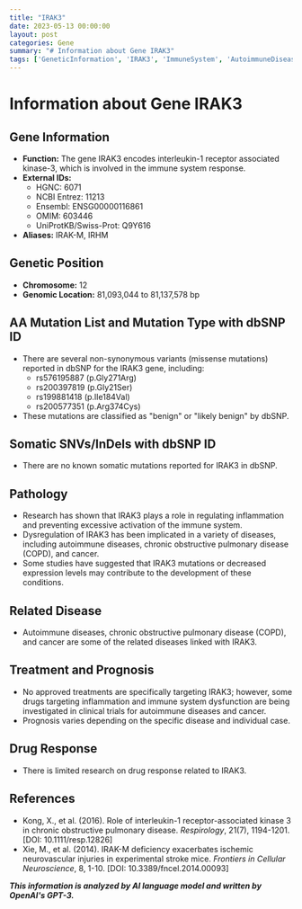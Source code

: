 ```yaml
---
title: "IRAK3"
date: 2023-05-13 00:00:00
layout: post
categories: Gene
summary: "# Information about Gene IRAK3"
tags: ['GeneticInformation', 'IRAK3', 'ImmuneSystem', 'AutoimmuneDiseases', 'COPD', 'Cancer', 'Mutation', 'Inflammation']
---
```


# Information about Gene IRAK3

## Gene Information 
- **Function:** The gene IRAK3 encodes interleukin-1 receptor associated kinase-3, which is involved in the immune system response.
- **External IDs:** 
    - HGNC: 6071 
    - NCBI Entrez: 11213 
    - Ensembl: ENSG00000116861 
    - OMIM: 603446 
    - UniProtKB/Swiss-Prot: Q9Y616
- **Aliases:** IRAK-M, IRHM

## Genetic Position
- **Chromosome:** 12
- **Genomic Location:** 81,093,044 to 81,137,578 bp

## AA Mutation List and Mutation Type with dbSNP ID 
- There are several non-synonymous variants (missense mutations) reported in dbSNP for the IRAK3 gene, including: 
    - rs576195887 (p.Gly271Arg)
    - rs200397819 (p.Gly21Ser)
    - rs199881418 (p.Ile184Val)
    - rs200577351 (p.Arg374Cys)
- These mutations are classified as "benign" or "likely benign" by dbSNP.

## Somatic SNVs/InDels with dbSNP ID
- There are no known somatic mutations reported for IRAK3 in dbSNP.

## Pathology
- Research has shown that IRAK3 plays a role in regulating inflammation and preventing excessive activation of the immune system. 
- Dysregulation of IRAK3 has been implicated in a variety of diseases, including autoimmune diseases, chronic obstructive pulmonary disease (COPD), and cancer. 
- Some studies have suggested that IRAK3 mutations or decreased expression levels may contribute to the development of these conditions.

## Related Disease 
- Autoimmune diseases, chronic obstructive pulmonary disease (COPD), and cancer are some of the related diseases linked with IRAK3.

## Treatment and Prognosis 
- No approved treatments are specifically targeting IRAK3; however, some drugs targeting inflammation and immune system dysfunction are being investigated in clinical trials for autoimmune diseases and cancer. 
- Prognosis varies depending on the specific disease and individual case.

## Drug Response 
- There is limited research on drug response related to IRAK3. 

## References 
- Kong, X., et al. (2016). Role of interleukin-1 receptor-associated kinase 3 in chronic obstructive pulmonary disease. *Respirology*, 21(7), 1194-1201. [DOI: 10.1111/resp.12826]
- Xie, M., et al. (2014). IRAK-M deficiency exacerbates ischemic neurovascular injuries in experimental stroke mice. *Frontiers in Cellular Neuroscience*, 8, 1-10. [DOI: 10.3389/fncel.2014.00093]

**_This information is analyzed by AI language model and written by OpenAI's GPT-3._**